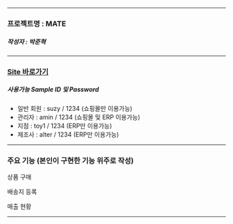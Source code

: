 ----------------------
### 프로젝트명 : MATE
##### 작성자 : 박준혁
----------------------

### [Site 바로가기](park.jh92.kro.kr/mate)
##### 사용가능 Sample ID 및 Password
+ 일반 회원 : suzy / 1234 (쇼핑몰만 이용가능)
+ 관리자 : amin / 1234 (쇼핑몰 및 ERP 이용가능)
+ 지점 : toy1 / 1234 (ERP만 이용가능)
+ 제조사 : alter / 1234 (ERP만 이용가능)
--- 

### 주요 기능 (본인이 구현한 기능 위주로 작성)
상품 구매

배송지 등록

매출 현황

---

